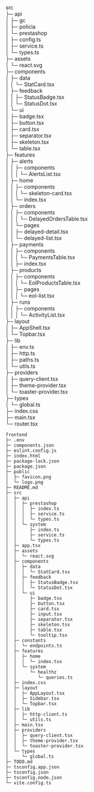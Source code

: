 src  
├─ api  
│ ├─ gc  
│ ├─ policia  
│ └─ prestashop  
│ ├─ config.ts  
│ ├─ service.ts  
│ └─ types.ts  
├─ assets  
│ └─ react.svg  
├─ components  
│ ├─ data  
│ │ └─ StatCard.tsx  
│ ├─ feedback  
│ │ ├─ StatusBadge.tsx  
│ │ └─ StatusDot.tsx  
│ └─ ui  
│ ├─ badge.tsx  
│ ├─ button.tsx  
│ ├─ card.tsx  
│ ├─ separator.tsx  
│ ├─ skeleton.tsx  
│ └─ table.tsx  
├─ features  
│ ├─ alerts  
│ │ ├─ components  
│ │ │ └─ AlertsList.tsx  
│ ├─ home  
│ │ ├─ components  
│ │ │ └─ skeleton-card.tsx  
│ │ └─ index.tsx  
│ ├─ orders  
│ │ ├─ components  
│ │ │ └─ DelayedOrdersTable.tsx  
│ │ └─ pages  
│ │ ├─ delayed-detail.tsx  
│ │ └─ delayed-list.tsx  
│ ├─ payments  
│ │ ├─ components  
│ │ │ └─ PaymentsTable.tsx  
│ │ ├─ index.tsx  
│ ├─ products  
│ │ ├─ components  
│ │ │ └─ EolProductsTable.tsx  
│ │ ├─ pages  
│ │ │ └─ eol-list.tsx  
│ ├─ runs  
│ │ ├─ components  
│ │ │ └─ ActivityList.tsx  
├─ layout  
│ ├─ AppShell.tsx  
│ └─ Topbar.tsx  
├─ lib  
│ ├─ env.ts  
│ ├─ http.ts  
│ ├─ paths.ts  
│ └─ utils.ts  
├─ providers  
│ ├─ query-client.tsx  
│ ├─ theme-provider.tsx  
│ └─ toaster-provider.tsx  
├─ types  
│ └─ global.ts  
├─ index.css  
├─ main.tsx  
└─ router.tsx

```
frontend
├─ .env
├─ components.json
├─ eslint.config.js
├─ index.html
├─ package-lock.json
├─ package.json
├─ public
│  ├─ favicon.png
│  └─ logo.png
├─ README.md
├─ src
│  ├─ api
│  │  ├─ prestashop
│  │  │  ├─ index.ts
│  │  │  ├─ service.ts
│  │  │  └─ types.ts
│  │  └─ system
│  │     ├─ index.ts
│  │     ├─ service.ts
│  │     └─ types.ts
│  ├─ app.tsx
│  ├─ assets
│  │  └─ react.svg
│  ├─ components
│  │  ├─ data
│  │  │  └─ StatCard.tsx
│  │  ├─ feedback
│  │  │  ├─ StatusBadge.tsx
│  │  │  └─ StatusDot.tsx
│  │  └─ ui
│  │     ├─ badge.tsx
│  │     ├─ button.tsx
│  │     ├─ card.tsx
│  │     ├─ input.tsx
│  │     ├─ separator.tsx
│  │     ├─ skeleton.tsx
│  │     ├─ table.tsx
│  │     └─ tooltip.tsx
│  ├─ constants
│  │  └─ endpoints.ts
│  ├─ features
│  │  ├─ home
│  │  │  └─ index.tsx
│  │  └─ system
│  │     └─ healthz
│  │        └─ queries.ts
│  ├─ index.css
│  ├─ layout
│  │  ├─ AppLayout.tsx
│  │  ├─ Sidebar.tsx
│  │  └─ Topbar.tsx
│  ├─ lib
│  │  ├─ http-client.ts
│  │  └─ utils.ts
│  ├─ main.tsx
│  ├─ providers
│  │  ├─ query-client.tsx
│  │  ├─ theme-provider.tsx
│  │  └─ toaster-provider.tsx
│  └─ types
│     └─ global.ts
├─ TODO.md
├─ tsconfig.app.json
├─ tsconfig.json
├─ tsconfig.node.json
└─ vite.config.ts

```